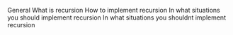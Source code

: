 General
What is recursion
How to implement recursion
In what situations you should implement recursion
In what situations you shouldnt implement recursion
